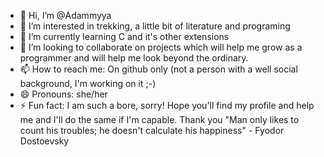 - 👋 Hi, I’m @Adammyya
- 👀 I’m interested in trekking, a little bit of literature and programing 
- 🌱 I’m currently learning C and it's other extensions
- 💞️ I’m looking to collaborate on projects which will help me grow as a programmer and will help me look beyond the ordinary.
- 📫 How to reach me: On github only (not a person with a well social background, I'm working on it ;-)
- 😄 Pronouns: she/her
- ⚡ Fun fact: I am such a bore, sorry!
  Hope you'll find my profile and help me and I'll do the same if I'm capable. Thank you
  "Man only likes to count his troubles; he doesn't calculate his happiness" - Fyodor Dostoevsky 

<!---
Adammyya/Adammyya is a ✨ special ✨ repository because its `README.md` (this file) appears on your GitHub profile.
You can click the Preview link to take a look at your changes.
--->
